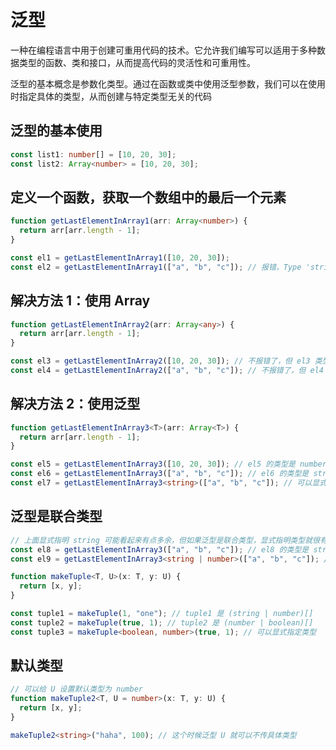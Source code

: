 # 泛型

一种在编程语言中用于创建可重用代码的技术。它允许我们编写可以适用于多种数据类型的函数、类和接口，从而提高代码的灵活性和可重用性。

泛型的基本概念是参数化类型。通过在函数或类中使用泛型参数，我们可以在使用时指定具体的类型，从而创建与特定类型无关的代码

## 泛型的基本使用

```ts
const list1: number[] = [10, 20, 30];
const list2: Array<number> = [10, 20, 30];
```

## 定义一个函数，获取一个数组中的最后一个元素

```ts
function getLastElementInArray1(arr: Array<number>) {
  return arr[arr.length - 1];
}

const el1 = getLastElementInArray1([10, 20, 30]);
const el2 = getLastElementInArray1(["a", "b", "c"]); // 报错，Type 'string' is not assignable to type 'number'.ts(2322)
```

## 解决方法 1：使用 Array<any>

```ts
function getLastElementInArray2(arr: Array<any>) {
  return arr[arr.length - 1];
}

const el3 = getLastElementInArray2([10, 20, 30]); // 不报错了，但 el3 类型是 any
const el4 = getLastElementInArray2(["a", "b", "c"]); // 不报错了，但 el4 类型是 any
```

## 解决方法 2：使用泛型

```ts
function getLastElementInArray3<T>(arr: Array<T>) {
  return arr[arr.length - 1];
}

const el5 = getLastElementInArray3([10, 20, 30]); // el5 的类型是 number
const el6 = getLastElementInArray3(["a", "b", "c"]); // el6 的类型是 string
const el7 = getLastElementInArray3<string>(["a", "b", "c"]); // 可以显式地声明泛型的类型是 string
```

## 泛型是联合类型

```ts
// 上面显式指明 string 可能看起来有点多余，但如果泛型是联合类型，显式指明类型就很有用了
const el8 = getLastElementInArray3(["a", "b", "c"]); // el8 的类型是 string
const el9 = getLastElementInArray3<string | number>(["a", "b", "c"]); // el9 的类型是 string | number

function makeTuple<T, U>(x: T, y: U) {
  return [x, y];
}

const tuple1 = makeTuple(1, "one"); // tuple1 是 (string | number)[]
const tuple2 = makeTuple(true, 1); // tuple2 是 (number | boolean)[]
const tuple3 = makeTuple<boolean, number>(true, 1); // 可以显式指定类型
```

## 默认类型

```ts
// 可以给 U 设置默认类型为 number
function makeTuple2<T, U = number>(x: T, y: U) {
  return [x, y];
}

makeTuple2<string>("haha", 100); // 这个时候泛型 U 就可以不传具体类型
```
